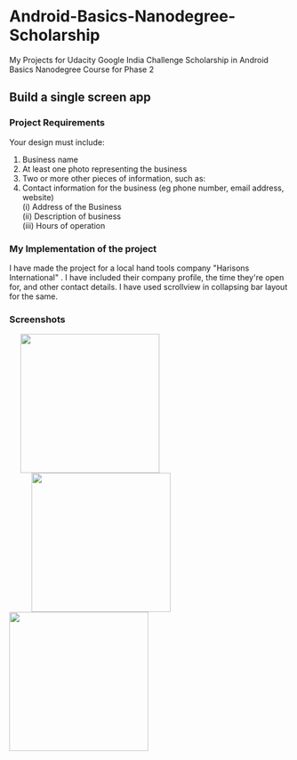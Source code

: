 # Android-Basics-Nanodegree-Scholarship

My Projects for Udacity Google India Challenge Scholarship in Android Basics Nanodegree Course for Phase 2

## Build a single screen app

### Project Requirements

Your design must include:

1) Business name </br>
2) At least one photo representing the business </br>
3) Two or more other pieces of information, such as: </br>
4) Contact information for the business (eg phone number, email address, website) </br>
(i) Address of the Business </br>
(ii) Description of business </br>
(iii) Hours of operation

### My Implementation of the project

I have made the project for a local hand tools company "Harisons International" . I have included their company profile, the time they're open for, and other contact details. I have used scrollview in collapsing bar layout for the same.

### Screenshots

<img src="https://imgur.com/1G0T5zm.jpg" width="250" hspace="20"><img src="https://imgur.com/9sDM9jY.jpg" width="250"  hspace="40"><img src="https://imgur.com/fVSqMO2.jpg" width="250">



